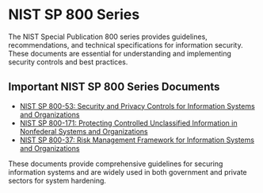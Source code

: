 # NIST SP 800 Series
The NIST Special Publication 800 series provides guidelines, recommendations, and technical specifications for information security. These documents are essential for understanding and implementing security controls and best practices.

## Important NIST SP 800 Series Documents
- [NIST SP 800-53: Security and Privacy Controls for Information Systems and Organizations](https://csrc.nist.gov/publications/detail/sp/800-53/rev-5/final)
- [NIST SP 800-171: Protecting Controlled Unclassified Information in Nonfederal Systems and Organizations](https://csrc.nist.gov/publications/detail/sp/800-171/rev-2/final)
- [NIST SP 800-37: Risk Management Framework for Information Systems and Organizations](https://csrc.nist.gov/publications/detail/sp/800-37/rev-2/final)

These documents provide comprehensive guidelines for securing information systems and are widely used in both government and private sectors for system hardening.
